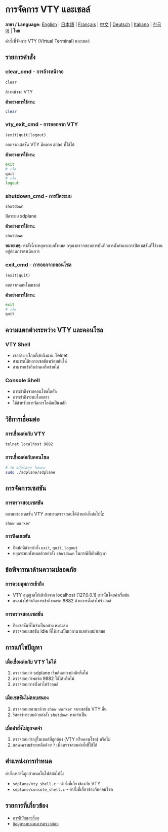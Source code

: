 # การจัดการ VTY และเชลล์

**ภาษา / Language:** [English](../vty-shell.md) | [日本語](../ja/vty-shell.md) | [Français](../fr/vty-shell.md) | [中文](../zh/vty-shell.md) | [Deutsch](../de/vty-shell.md) | [Italiano](../it/vty-shell.md) | [한국어](../ko/vty-shell.md) | **ไทย**

คำสั่งที่จัดการ VTY (Virtual Terminal) และเชลล์

## รายการคำสั่ง

### clear_cmd - การล้างหน้าจอ
```
clear
```

ล้างหน้าจอ VTY

**ตัวอย่างการใช้งาน:**
```bash
clear
```

### vty_exit_cmd - การออกจาก VTY
```
(exit|quit|logout)
```

ออกจากเซสชัน VTY มีหลาย alias ที่ใช้ได้

**ตัวอย่างการใช้งาน:**
```bash
exit
# หรือ
quit
# หรือ
logout
```

### shutdown_cmd - การปิดระบบ
```
shutdown
```

ปิดระบบ sdplane

**ตัวอย่างการใช้งาน:**
```bash
shutdown
```

**หมายเหตุ:** คำสั่งนี้จะหยุดระบบทั้งหมด กรุณาตรวจสอบการบันทึกการตั้งค่าและการปิดเซสชันที่ใช้งานอยู่ก่อนการดำเนินการ

### exit_cmd - การออกจากคอนโซล
```
(exit|quit)
```

ออกจากคอนโซลเชลล์

**ตัวอย่างการใช้งาน:**
```bash
exit
# หรือ
quit
```

## ความแตกต่างระหว่าง VTY และคอนโซล

### VTY Shell
- เชลล์ระยะไกลที่เข้าถึงผ่าน Telnet
- สามารถใช้หลายเซสชันพร้อมกันได้
- สามารถเข้าถึงผ่านเครือข่ายได้

### Console Shell
- การเข้าถึงจากคอนโซลโลคัล
- การเข้าถึงระบบโดยตรง
- ใช้สำหรับการจัดการโลคัลเป็นหลัก

## วิธีการเชื่อมต่อ

### การเชื่อมต่อกับ VTY
```bash
telnet localhost 9882
```

### การเชื่อมต่อกับคอนโซล
```bash
# รัน sdplane โดยตรง
sudo ./sdplane/sdplane
```

## การจัดการเซสชัน

### การตรวจสอบเซสชัน
สถานะของเซสชัน VTY สามารถตรวจสอบได้ด้วยคำสั่งต่อไปนี้:
```bash
show worker
```

### การปิดเซสชัน
- ปิดปกติด้วยคำสั่ง `exit`, `quit`, `logout`
- หยุดระบบทั้งหมดด้วยคำสั่ง `shutdown` ในกรณีที่เกิดปัญหา

## ข้อพิจารณาด้านความปลอดภัย

### การควบคุมการเข้าถึง
- VTY อนุญาตให้เข้าถึงจาก localhost (127.0.0.1) เท่านั้นโดยค่าเริ่มต้น
- แนะนำให้จำกัดการเข้าถึงพอร์ต 9882 ด้วยการตั้งค่าไฟร์วอลล์

### การตรวจสอบเซสชัน
- ปิดเซสชันที่ไม่จำเป็นอย่างเหมาะสม
- ตรวจสอบเซสชัน idle ที่ใช้งานเป็นเวลานานอย่างสม่ำเสมอ

## การแก้ไขปัญหา

### เมื่อเชื่อมต่อกับ VTY ไม่ได้
1. ตรวจสอบว่า sdplane เริ่มต้นอย่างปกติหรือไม่
2. ตรวจสอบว่าพอร์ต 9882 ใช้ได้หรือไม่
3. ตรวจสอบการตั้งค่าไฟร์วอลล์

### เมื่อเซสชันไม่ตอบสนอง
1. ตรวจสอบสถานะด้วย `show worker` จากเซสชัน VTY อื่น
2. รีสตาร์ทระบบด้วยคำสั่ง `shutdown` หากจำเป็น

### เมื่อคำสั่งไม่ถูกจดจำ
1. ตรวจสอบว่าอยู่ในเชลล์ที่ถูกต้อง (VTY หรือคอนโซล) หรือไม่
2. แสดงความช่วยเหลือด้วย `?` เพื่อตรวจสอบคำสั่งที่ใช้ได้

## ตำแหน่งการกำหนด

คำสั่งเหล่านี้ถูกกำหนดในไฟล์ต่อไปนี้:
- `sdplane/vty_shell.c` - คำสั่งที่เกี่ยวข้องกับ VTY
- `sdplane/console_shell.c` - คำสั่งที่เกี่ยวข้องกับคอนโซล

## รายการที่เกี่ยวข้อง

- [การดีบักและล็อก](debug-logging.md)
- [ข้อมูลระบบและการตรวจสอบ](system-monitoring.md)